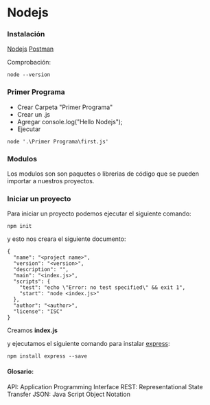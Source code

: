 # Nodejs

### Instalación
[Nodejs](https://nodejs.org/es/download/)
[Postman](https://www.postman.com/downloads/)

Comprobación:
```
node --version
```

### Primer Programa
- Crear Carpeta "Primer Programa"
- Crear un .js 
- Agregar console.log("Hello Nodejs");
- Ejecutar
```
node '.\Primer Programa\first.js'
```

### Modulos 
Los modulos son son paquetes o librerias de código que se pueden importar a nuestros proyectos.

### Iniciar un proyecto
Para iniciar un proyecto podemos ejecutar el siguiente comando:
```
npm init
```
y esto nos creara el siguiente documento:
```
{
  "name": "<project name>",
  "version": "<version>",
  "description": "",
  "main": "<index.js>",
  "scripts": {
    "test": "echo \"Error: no test specified\" && exit 1",
    "start": "node <index.js>"
  },
  "author": "<author>",
  "license": "ISC"
}

```
Creamos **index.js**

y ejecutamos el siguiente comando para instalar [express](https://expressjs.com/es/4x/api.html):
```
npm install express --save
```


#### Glosario:
API: Application Programming Interface
REST: Representational State Transfer 
JSON: Java Script Object Notation
